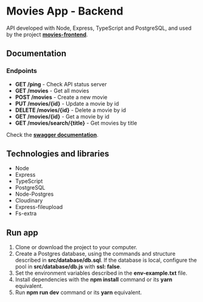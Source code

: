 # Movies App - Backend

API developed with Node, Express, TypeScript and PostgreSQL, and used by the project [**movies-frontend**](https://github.com/carloshrod/movies-frontend).

## Documentation

### Endpoints

- **GET /ping** - Check API status server
- **GET /movies** - Get all movies
- **POST /movies** - Create a new movie
- **PUT /movies/{id}** - Update a movie by id
- **DELETE /movies/{id}** - Delete a movie by id
- **GET /movies/{id}** - Get a movie by id
- **GET /movies/search/{title}** - Get movies by title

Check the [**swagger documentation**](https://movies-backend-ts.onrender.com/docs/).

## Technologies and libraries

- Node
- Express
- TypeScript
- PostgreSQL
- Node-Postgres
- Cloudinary
- Express-fileupload
- Fs-extra

## Run app

1. Clone or download the project to your computer.
2. Create a Postgres database, using the commands and structure described in **src/database/db.sql**. If the database is local, configure the pool in **src/database/db.js** with **ssl: false**.
3. Set the environment variables described in the **env-example.txt** file.
4. Install dependencies with the **npm install** command or its **yarn** equivalent.
5. Run **npm run dev** command or its **yarn** equivalent.
